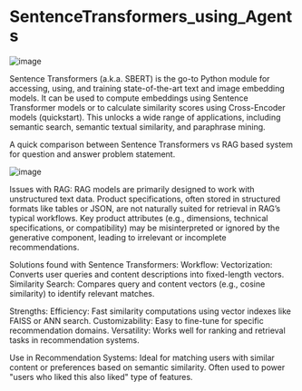 # SentenceTransformers_using_Agents
![image](https://github.com/user-attachments/assets/07f6329a-5639-446e-a745-8c4dbd819d1a)

Sentence Transformers (a.k.a. SBERT) is the go-to Python module for accessing, using, and training state-of-the-art text and image embedding models. It can be used to compute embeddings using Sentence Transformer models or to calculate similarity scores using Cross-Encoder models (quickstart). This unlocks a wide range of applications, including semantic search, semantic textual similarity, and paraphrase mining.

A quick comparison between Sentence Transformers vs RAG based system for question and answer problem statement.

![image](https://github.com/user-attachments/assets/fed02097-7523-4560-8fbe-db67742043d9)

Issues with RAG:
RAG models are primarily designed to work with unstructured text data. Product specifications, often stored in structured formats like tables or JSON, are not naturally suited for retrieval in RAG’s typical workflows. Key product attributes (e.g., dimensions, technical specifications, or compatibility) may be misinterpreted or ignored by the generative component, leading to irrelevant or incomplete recommendations.

Solutions found with Sentence Transformers:
Workflow:
Vectorization: Converts user queries and content descriptions into fixed-length vectors.
Similarity Search: Compares query and content vectors (e.g., cosine similarity) to identify relevant matches.

Strengths:
Efficiency: Fast similarity computations using vector indexes like FAISS or ANN search.
Customizability: Easy to fine-tune for specific recommendation domains.
Versatility: Works well for ranking and retrieval tasks in recommendation systems.

Use in Recommendation Systems:
Ideal for matching users with similar content or preferences based on semantic similarity.
Often used to power "users who liked this also liked" type of features.


